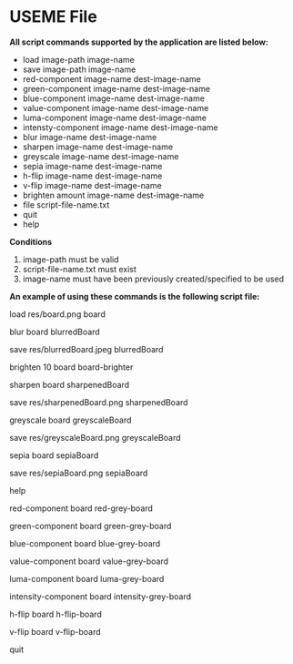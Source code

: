 # USEME File

**All script commands supported by the application are listed below:**
+ load image-path image-name
+ save image-path image-name
+ red-component image-name dest-image-name 
+ green-component image-name dest-image-name
+ blue-component image-name dest-image-name
+ value-component image-name dest-image-name
+ luma-component image-name dest-image-name
+ intensty-component image-name dest-image-name
+ blur image-name dest-image-name
+ sharpen image-name dest-image-name
+ greyscale image-name dest-image-name
+ sepia image-name dest-image-name
+ h-flip image-name dest-image-name
+ v-flip image-name dest-image-name
+ brighten amount image-name dest-image-name
+ file script-file-name.txt
+ quit
+ help

**Conditions**

1) image-path must be valid
2) script-file-name.txt must exist
3) image-name must have been previously created/specified to be used


**An example of using these commands is the following script file:**

load res/board.png board

blur board blurredBoard

save res/blurredBoard.jpeg blurredBoard

brighten 10 board board-brighter

sharpen board sharpenedBoard

save res/sharpenedBoard.png sharpenedBoard

greyscale board greyscaleBoard

save res/greyscaleBoard.png greyscaleBoard

sepia board sepiaBoard

save res/sepiaBoard.png sepiaBoard

help

red-component board red-grey-board

green-component board green-grey-board

blue-component board blue-grey-board

value-component board value-grey-board

luma-component board luma-grey-board

intensity-component board intensity-grey-board

h-flip board h-flip-board

v-flip board v-flip-board

quit
